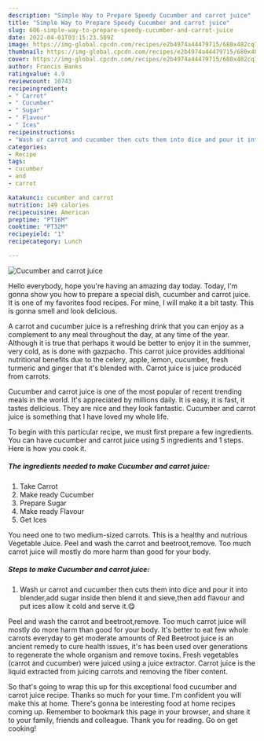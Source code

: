 ```yaml
---
description: "Simple Way to Prepare Speedy Cucumber and carrot juice"
title: "Simple Way to Prepare Speedy Cucumber and carrot juice"
slug: 606-simple-way-to-prepare-speedy-cucumber-and-carrot-juice
date: 2022-04-01T03:15:23.509Z
image: https://img-global.cpcdn.com/recipes/e2b4974a44479715/680x482cq70/cucumber-and-carrot-juice-recipe-main-photo.jpg
thumbnail: https://img-global.cpcdn.com/recipes/e2b4974a44479715/680x482cq70/cucumber-and-carrot-juice-recipe-main-photo.jpg
cover: https://img-global.cpcdn.com/recipes/e2b4974a44479715/680x482cq70/cucumber-and-carrot-juice-recipe-main-photo.jpg
author: Francis Banks
ratingvalue: 4.9
reviewcount: 10743
recipeingredient:
- " Carrot"
- " Cucumber"
- " Sugar"
- " Flavour"
- " Ices"
recipeinstructions:
- "Wash ur carrot and cucumber then cuts them into dice and pour it into blender,add sugar inside then blend it and sieve,then add flavour and put ices allow it cold and serve it.😋"
categories:
- Recipe
tags:
- cucumber
- and
- carrot

katakunci: cucumber and carrot 
nutrition: 149 calories
recipecuisine: American
preptime: "PT16M"
cooktime: "PT32M"
recipeyield: "1"
recipecategory: Lunch

---
```



![Cucumber and carrot juice](https://img-global.cpcdn.com/recipes/e2b4974a44479715/680x482cq70/cucumber-and-carrot-juice-recipe-main-photo.jpg)

Hello everybody, hope you're having an amazing day today. Today, I'm gonna show you how to prepare a special dish, cucumber and carrot juice. It is one of my favorites food recipes. For mine, I will make it a bit tasty. This is gonna smell and look delicious.

A carrot and cucumber juice is a refreshing drink that you can enjoy as a complement to any meal throughout the day, at any time of the year. Although it is true that perhaps it would be better to enjoy it in the summer, very cold, as is done with gazpacho. This carrot juice provides additional nutritional benefits due to the celery, apple, lemon, cucumber, fresh turmeric and ginger that it&#39;s blended with. Carrot juice is juice produced from carrots.

Cucumber and carrot juice is one of the most popular of recent trending meals in the world. It's appreciated by millions daily. It is easy, it is fast, it tastes delicious. They are nice and they look fantastic. Cucumber and carrot juice is something that I have loved my whole life.


To begin with this particular recipe, we must first prepare a few ingredients. You can have cucumber and carrot juice using 5 ingredients and 1 steps. Here is how you cook it.

<!--inarticleads1-->

##### The ingredients needed to make Cucumber and carrot juice:

1. Take  Carrot
1. Make ready  Cucumber
1. Prepare  Sugar
1. Make ready  Flavour
1. Get  Ices


You need one to two medium-sized carrots. This is a healthy and nutrious Vegetable Juice. Peel and wash the carrot and beetroot,remove. Too much carrot juice will mostly do more harm than good for your body. 

<!--inarticleads2-->

##### Steps to make Cucumber and carrot juice:

1. Wash ur carrot and cucumber then cuts them into dice and pour it into blender,add sugar inside then blend it and sieve,then add flavour and put ices allow it cold and serve it.😋


Peel and wash the carrot and beetroot,remove. Too much carrot juice will mostly do more harm than good for your body. It&#39;s better to eat few whole carrots everyday to get moderate amounts of Red Beetroot juice is an ancient remedy to cure health issues, it&#39;s has been used over generations to regenerate the whole organism and remove toxins. Fresh vegetables (carrot and cucumber) were juiced using a juice extractor. Carrot juice is the liquid extracted from juicing carrots and removing the fiber content. 

So that's going to wrap this up for this exceptional food cucumber and carrot juice recipe. Thanks so much for your time. I'm confident you will make this at home. There's gonna be interesting food at home recipes coming up. Remember to bookmark this page in your browser, and share it to your family, friends and colleague. Thank you for reading. Go on get cooking!
